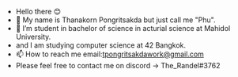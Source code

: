 
- Hello there 😊
- 👋 My name is Thanakorn Pongritsakda but just call me "Phu".
- 👀 I’m student in bachelor of science in acturial science at Mahidol University.
- and I am studying computer science at 42 Bangkok.
- 📫 How to reach me email:tpongritsakdawork@gmail.com
- Please feel free to contact me on discord -> The_Randel#3762

<!---
Thanakorn-p/Thanakorn-p is a ✨ special ✨ repository because its `README.md` (this file) appears on your GitHub profile.
You can click the Preview link to take a look at your changes.
--->
